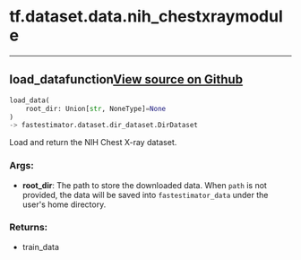 # tf.dataset.data.nih_chestxray<span class="tag">module</span>

---

## load_data<span class="tag">function</span><a class="sourcelink" href=https://github.com/fastestimator/fastestimator/blob/r1.0/fastestimator/dataset/data/nih_chestxray.py/#L42-L86>View source on Github</a>
```python
load_data(
	root_dir: Union[str, NoneType]=None
)
-> fastestimator.dataset.dir_dataset.DirDataset
```
Load and return the NIH Chest X-ray dataset.


<h3>Args:</h3>


* **root_dir**: The path to store the downloaded data. When `path` is not provided, the data will be saved into `fastestimator_data` under the user's home directory. 

<h3>Returns:</h3>

<ul class="return-block"><li>    train_data</li></ul>

